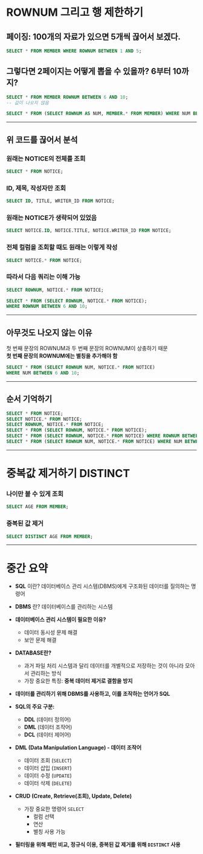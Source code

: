 # ROWNUM 그리고 행 제한하기

## 페이징: 100개의 자료가 있으면 5개씩 끊어서 보겠다.

```sql
SELECT * FROM MEMBER WHERE ROWNUM BETWEEN 1 AND 5;
```

## 그렇다면 2페이지는 어떻게 뽑을 수 있을까? 6부터 10까지?

```sql
SELECT * FROM MEMBER ROWNUM BETWEEN 6 AND 10;
-- 값이 나오지 않음
```

```sql
SELECT * FROM (SELECT ROWNUM AS NUM, MEMBER.* FROM MEMBER) WHERE NUM BETWEEN 1 AND 5;
```

---

## 위 코드를 끊어서 분석

### 원래는 NOTICE의 전체를 조회

```sql
SELECT * FROM NOTICE;
```

### ID, 제목, 작성자만 조회

```sql
SELECT ID, TITLE, WRITER_ID FROM NOTICE;
```

### 원래는 NOTICE가 생략되어 있었음

```sql
SELECT NOTICE.ID, NOTICE.TITLE, NOTICE.WRITER_ID FROM NOTICE;
```

### 전체 컬럼을 조회할 때도 원래는 이렇게 작성

```sql
SELECT NOTICE.* FROM NOTICE;
```

### 따라서 다음 쿼리는 이해 가능

```sql
SELECT ROWNUM, NOTICE.* FROM NOTICE;
```

```sql
SELECT * FROM (SELECT ROWNUM, NOTICE.* FROM NOTICE);
WHERE ROWNUM BETWEEN 6 AND 10;
```

---

## 아무것도 나오지 않는 이유  
첫 번째 문장의 ROWNUM과 두 번째 문장의 ROWNUM이 상충하기 때문  
**첫 번째 문장의 ROWNUM에는 별칭을 추가해야 함**

```sql
SELECT * FROM (SELECT ROWNUM NUM, NOTICE.* FROM NOTICE)
WHERE NUM BETWEEN 6 AND 10;
```

---

## 순서 기억하기  

```sql
SELECT * FROM NOTICE;
SELECT NOTICE.* FROM NOTICE;
SELECT ROWNUM, NOTICE.* FROM NOTICE;
SELECT * FROM (SELECT ROWNUM, NOTICE.* FROM NOTICE);
SELECT * FROM (SELECT ROWNUM, NOTICE.* FROM NOTICE) WHERE ROWNUM BETWEEN 6 AND 10;
SELECT * FROM (SELECT ROWNUM NUM, NOTICE.* FROM NOTICE) WHERE NUM BETWEEN 6 AND 10;
```

---

# 중복값 제거하기 DISTINCT

### 나이만 볼 수 있게 조회

```sql
SELECT AGE FROM MEMBER;
```

### 중복된 값 제거

```sql
SELECT DISTINCT AGE FROM MEMBER;
```

---

# 중간 요약  

- **SQL** 이란? 데이터베이스 관리 시스템(DBMS)에게 구조화된 데이터를 질의하는 명령어  
- **DBMS** 란? 데이터베이스를 관리하는 시스템  
- **데이터베이스 관리 시스템이 필요한 이유?**  
  - 데이터 동시성 문제 해결  
  - 보안 문제 해결  

- **DATABASE란?**  
  - 과거 파일 처리 시스템과 달리 데이터를 개별적으로 저장하는 것이 아니라 모아서 관리하는 방식  
  - 가장 중요한 특징: **중복 데이터 제거로 결함을 방지**  

- **데이터를 관리하기 위해 DBMS를 사용하고, 이를 조작하는 언어가 SQL**  
- **SQL의 주요 구분:**  
  - **DDL** (데이터 정의어)  
  - **DML** (데이터 조작어)  
  - **DCL** (데이터 제어어)  

- **DML (Data Manipulation Language) - 데이터 조작어**  
  - 데이터 조회 (`SELECT`)  
  - 데이터 삽입 (`INSERT`)  
  - 데이터 수정 (`UPDATE`)  
  - 데이터 삭제 (`DELETE`)  

- **CRUD (Create, Retrieve(조회), Update, Delete)**
  - 가장 중요한 명령어 `SELECT`
    - 컬럼 선택
    - 연산
    - 별칭 사용 가능

- **필터링을 위해 패턴 비교, 정규식 이용, 중복된 값 제거를 위해 `DISTINCT` 사용**
